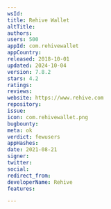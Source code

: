 ```yaml
---
wsId: 
title: Rehive Wallet
altTitle: 
authors: 
users: 500
appId: com.rehivewallet
appCountry: 
released: 2018-10-01
updated: 2024-10-04
version: 7.8.2
stars: 4.2
ratings: 
reviews: 
website: https://www.rehive.com
repository: 
issue: 
icon: com.rehivewallet.png
bugbounty: 
meta: ok
verdict: fewusers
appHashes: 
date: 2021-08-21
signer: 
twitter: 
social: 
redirect_from: 
developerName: Rehive
features: 

---
```


